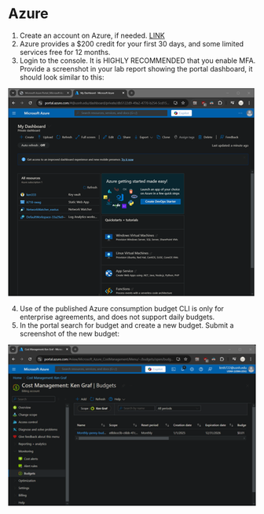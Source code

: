 # Azure										
1.  Create an account on Azure, if needed.  [LINK](https://azure.microsoft.com/en-us/pricing/purchase-options/azure-account)
2.	Azure provides a $200 credit for your first 30 days, and some limited services free for 12 months.
3.	Login to the console. It is HIGHLY RECOMMENDED that you enable MFA.  Provide a screenshot in your lab report showing the portal dashboard, it should look similar to this:

![Console](Lab1-Azure-console.png)

4.	Use of the published Azure consumption budget CLI is only for enterprise agreements, and does not support daily budgets.
5.	In the portal search for budget and create a new budget.  Submit a screenshot of the new budget:

![Budget](Lab1-Azure-budget.png)

